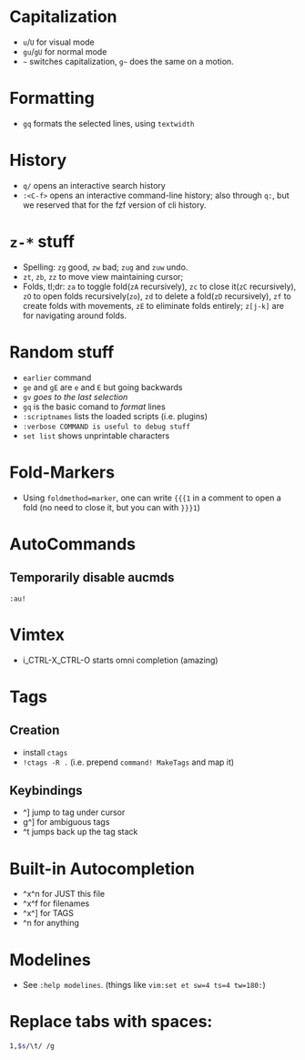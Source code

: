# Capitalization
- `u`/`U` for visual mode
- `gu`/`gU`<motion> for normal mode
- `~` switches capitalization, `g~`<motion> does the same on a motion.

# Formatting
- `gq`<motion> formats the selected lines, using `textwidth`

# History

- `q/` opens an interactive search history
- `:<C-f>` opens an interactive command-line history; also through `q:`, but we reserved that for the fzf version of cli history.

# `z-*` stuff

- Spelling: `zg` good, `zw` bad; `zug` and `zuw` undo.
- `zt`, `zb`, `zz` to move view maintaining cursor;
- Folds, tl;dr: `za` to toggle fold(`zA` recursively), `zc` to close it(`zC` recursively), `zO` to open folds recursively(`zo`), `zd` to delete a fold(`zD` recursively), `zf` to create folds with movements, `zE` to eliminate folds entirely; `z[j-k]` are for navigating around folds.

# Random stuff

- `earlier` command
- `ge` and `gE` are `e` and `E` but going backwards
- `gv` *goes to the last selection*
- `gq` is the basic comand to *format* lines
- `:scriptnames` lists the loaded scripts (i.e. plugins)
- `:verbose COMMAND is useful to debug stuff`
- `set list` shows unprintable characters

# Fold-Markers
- Using `foldmethod=marker`, one can write `{{{1` in a comment to open a fold (no need to close it, but you can with `}}}1`)

# AutoCommands
## Temporarily disable aucmds
`:au!`

# Vimtex
- i_CTRL-X_CTRL-O starts omni completion (amazing)

# Tags
## Creation
- install `ctags`
- `!ctags -R .` (i.e. prepend `command! MakeTags` and map it)
## Keybindings
- ^] jump to tag under cursor
- g^] for ambiguous tags
- ^t jumps back up the tag stack

# Built-in Autocompletion
- ^x^n for JUST this file
- ^x^f for filenames
- ^x^] for TAGS
- ^n for anything

# Modelines
- See `:help modelines`. (things like `vim:set et sw=4 ts=4 tw=180:`)

# Replace tabs with spaces:
``` sh
1,$s/\t/ /g
```
